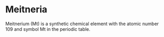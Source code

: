 # Meitneria
Meitnerium (Mt) is a synthetic chemical element with the atomic number 109 and symbol Mt in the periodic table.
